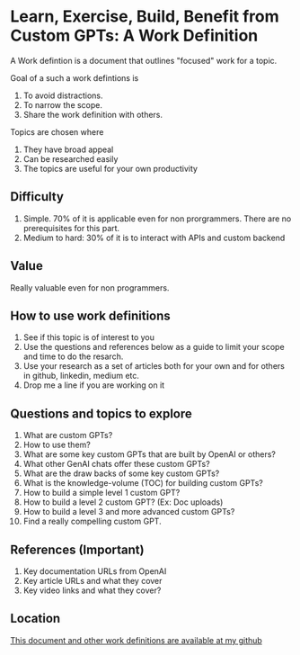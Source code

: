 <!-- ********************* -->
# Learn, Exercise, Build, Benefit from Custom GPTs: A Work Definition
<!-- ********************* -->

A Work defintion is a document that outlines "focused" work for a topic.

Goal of a such a work defintions is

1. To avoid distractions.
2. To narrow the scope.
3. Share the work definition with others.

Topics are chosen where

1. They have broad appeal
2. Can be researched easily
3. The topics are useful for your own productivity

## Difficulty

1. Simple. 70% of it is applicable even for non prorgrammers. There are no prerequisites for this part.
2. Medium to hard: 30% of it is to interact with APIs and custom backend

## Value

Really valuable even for non programmers.

## How to use work definitions

1. See if this topic is of interest to you
2. Use the questions and references below as a guide to limit your scope and time to do the resarch.
3. Use your research as a set of articles both for your own and for others in github, linkedin, medium etc.
4. Drop me a line if you are working on it

## Questions and topics to explore

1. What are custom GPTs?
2. How to use them?
3. What are some key custom GPTs that are built by OpenAI or others?
4. What other GenAI chats offer these custom GPTs?
5. What are the draw backs of some key custom GPTs?
6. What is the knowledge-volume (TOC) for building custom GPTs?
7. How to build a simple level 1 custom GPT?
8. How to build a level 2 custom GPT? (Ex: Doc uploads)
9. How to build a level 3 and more advanced custom GPTs?
10. Find a really compelling custom GPT.

## References (Important)

1. Key documentation URLs from OpenAI
2. Key article URLs and what they cover
3. Key video links and what they cover?

## Location
[This document and other work definitions are available at my github]()
